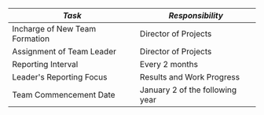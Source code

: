 | *Task*                                         | *Responsibility*                                            |
|--------------------------------------------------|---------------------------------------------------------------|
| Incharge of New Team Formation                    | Director of Projects                                          |
| Assignment of Team Leader                         | Director of Projects                                          |
| Reporting Interval                                | Every 2 months                                               |
| Leader's Reporting Focus                          | Results and Work Progress                                    |
| Team Commencement Date                            | January 2 of the following year                               |
